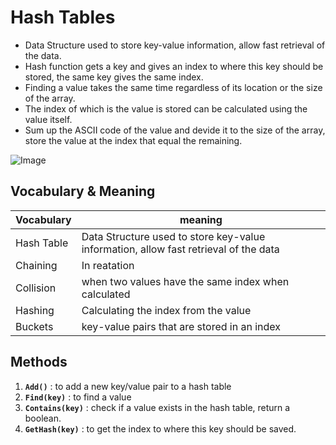 # Hash Tables

* Data Structure used to store key-value information, allow fast retrieval of the data.
* Hash function gets a key and gives an index to where this key should be stored, the same key gives the same index.
* Finding a value takes the same time regardless of its location or the size of the array.
* The index of which is the value is stored can be calculated using the value itself.
* Sum up the ASCII code of the value and devide it to the size of the array, store the value at the index that equal the remaining.

![Image](https://miro.medium.com/max/1200/1*J7lzku84LsxaeXpbgqRy5Q.png)

## Vocabulary & Meaning

Vocabulary | meaning
---------|---------
Hash Table | Data Structure used to store key-value information, allow fast retrieval of the data
Chaining |In reatation
Collision |when two values have the same index when calculated
Hashing | Calculating the index from the value
Buckets | key-value pairs that are stored in an index

## Methods

1. **`Add()`** : to add a new key/value pair to a hash table
2. **`Find(key)`** : to find a value
3. **`Contains(key)`** : check if a value exists in the hash table, return a boolean.
4. **`GetHash(key)`** : to get the index to where this key should be saved.
